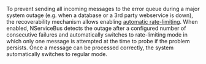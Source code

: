 To prevent sending all incoming messages to the error queue during a major system outage (e.g. when a database or a 3rd party webservice is down), the recoverability mechanism allows enabling [automatic rate-limiting](#automatic-rate-limiting). When enabled, NServiceBus detects the outage after a configured number of consecutive failures and automatically switches to rate-limiting mode in which only one message is attempted at the time to probe if the problem persists. Once a message can be processed correctly, the system automatically switches to regular mode.
